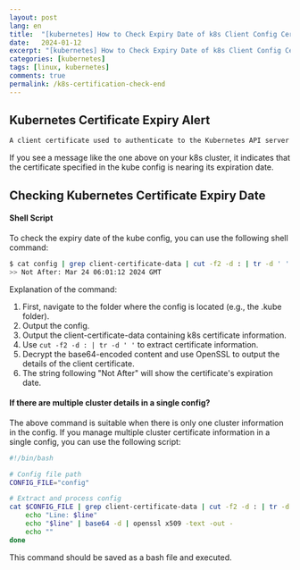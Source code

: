 ```yaml
---
layout: post
lang: en
title:  "[kubernetes] How to Check Expiry Date of k8s Client Config Certificates"
date:   2024-01-12
excerpt: "[kubernetes] How to Check Expiry Date of k8s Client Config Certificates"
categories: [kubernetes]
tags: [linux, kubernetes]
comments: true
permalink: /k8s-certification-check-end
---
```


## Kubernetes Certificate Expiry Alert
```bash
A client certificate used to authenticate to the Kubernetes API server is expiring in less than 7.0 days.
```
If you see a message like the one above on your k8s cluster, it indicates that the certificate specified in the kube config is nearing its expiration date.

## Checking Kubernetes Certificate Expiry Date
#### Shell Script
To check the expiry date of the kube config, you can use the following shell command:
```bash
$ cat config | grep client-certificate-data | cut -f2 -d : | tr -d ' ' | base64 -d | openssl x509 -text -out - | grep "Not After"
>> Not After: Mar 24 06:01:12 2024 GMT
```
Explanation of the command:

1) First, navigate to the folder where the config is located (e.g., the .kube folder).
2) Output the config.
3) Output the client-certificate-data containing k8s certificate information.
4) Use `cut -f2 -d : | tr -d ' '` to extract certificate information.
5) Decrypt the base64-encoded content and use OpenSSL to output the details of the client certificate.
6) The string following "Not After" will show the certificate's expiration date.

#### If there are multiple cluster details in a single config?
The above command is suitable when there is only one cluster information in the config. If you manage multiple cluster certificate information in a single config, you can use the following script:
```bash
#!/bin/bash

# Config file path
CONFIG_FILE="config"

# Extract and process config
cat $CONFIG_FILE | grep client-certificate-data | cut -f2 -d : | tr -d ' ' | while read -r line; do
    echo "Line: $line"
    echo "$line" | base64 -d | openssl x509 -text -out -
    echo ""
done
```
This command should be saved as a bash file and executed.